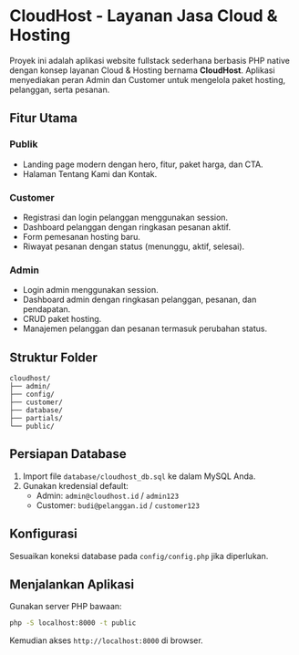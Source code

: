 # CloudHost - Layanan Jasa Cloud & Hosting

Proyek ini adalah aplikasi website fullstack sederhana berbasis PHP native dengan konsep layanan Cloud & Hosting bernama **CloudHost**. Aplikasi menyediakan peran Admin dan Customer untuk mengelola paket hosting, pelanggan, serta pesanan.

## Fitur Utama

### Publik
- Landing page modern dengan hero, fitur, paket harga, dan CTA.
- Halaman Tentang Kami dan Kontak.

### Customer
- Registrasi dan login pelanggan menggunakan session.
- Dashboard pelanggan dengan ringkasan pesanan aktif.
- Form pemesanan hosting baru.
- Riwayat pesanan dengan status (menunggu, aktif, selesai).

### Admin
- Login admin menggunakan session.
- Dashboard admin dengan ringkasan pelanggan, pesanan, dan pendapatan.
- CRUD paket hosting.
- Manajemen pelanggan dan pesanan termasuk perubahan status.

## Struktur Folder
```
cloudhost/
├── admin/
├── config/
├── customer/
├── database/
├── partials/
└── public/
```

## Persiapan Database
1. Import file `database/cloudhost_db.sql` ke dalam MySQL Anda.
2. Gunakan kredensial default:
   - Admin: `admin@cloudhost.id` / `admin123`
   - Customer: `budi@pelanggan.id` / `customer123`

## Konfigurasi
Sesuaikan koneksi database pada `config/config.php` jika diperlukan.

## Menjalankan Aplikasi
Gunakan server PHP bawaan:
```bash
php -S localhost:8000 -t public
```

Kemudian akses `http://localhost:8000` di browser.
